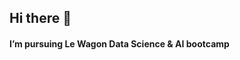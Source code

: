 ## Hi there 👋

#### I’m pursuing Le Wagon Data Science & AI bootcamp

<!--
**ExMachinaWav/ExMachinaWav** is a ✨ _special_ ✨ repository because its `README.md` (this file) appears on your GitHub profile.

- 👯 I’m looking to collaborate on ...
- 📫 How to reach me: ...
